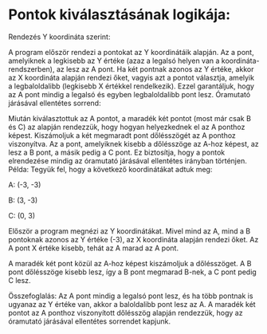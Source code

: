 # Pontok kiválasztásának logikája:
Rendezés Y koordináta szerint:

A program először rendezi a pontokat az Y koordinátáik alapján. Az a pont, amelyiknek a legkisebb az Y értéke (azaz a legalsó helyen van a koordináta-rendszerben), az lesz az A pont.
Ha két pontnak azonos az Y értéke, akkor az X koordináta alapján rendezi őket, vagyis azt a pontot választja, amelyik a legbaloldalibb (legkisebb X értékkel rendelkezik).
Ezzel garantáljuk, hogy az A pont mindig a legalsó és egyben legbaloldalibb pont lesz.
Óramutató járásával ellentétes sorrend:

Miután kiválasztottuk az A pontot, a maradék két pontot (most már csak B és C) az alapján rendezzük, hogy hogyan helyezkednek el az A ponthoz képest.
Kiszámoljuk a két megmaradt pont dőlésszögét az A ponthoz viszonyítva. Az a pont, amelyiknek kisebb a dőlésszöge az A-hoz képest, az lesz a B pont, a másik pedig a C pont.
Ez biztosítja, hogy a pontok elrendezése mindig az óramutató járásával ellentétes irányban történjen.
Példa:
Tegyük fel, hogy a következő koordinátákat adtuk meg:

A: (-3, -3)

B: (3, -3)

C: (0, 3)

Először a program megnézi az Y koordinátákat. Mivel mind az A, mind a B pontoknak azonos az Y értéke (-3), az X koordináta alapján rendezi őket. Az A pont X értéke kisebb, tehát az A marad az A pont.

A maradék két pont közül az A-hoz képest kiszámoljuk a dőlésszöget. A B pont dőlésszöge kisebb lesz, így a B pont megmarad B-nek, a C pont pedig C lesz.

Összefoglalás:
Az A pont mindig a legalsó pont lesz, és ha több pontnak is ugyanaz az Y értéke van, akkor a baloldalibb pont lesz az A.
A maradék két pontot az A ponthoz viszonyított dőlésszög alapján rendezzük, hogy az óramutató járásával ellentétes sorrendet kapjunk.
